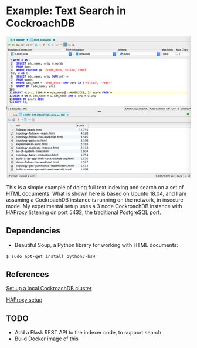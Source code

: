 # Example: Text Search in CockroachDB

![alt text](./CRDB_Text_Search_Stemming_40ms.png "Example text search in CockroachDB")

This is a simple example of doing full text indexing and search on a set of HTML documents.
What is shown here is based on Ubuntu 18.04, and I am assuming a CockroachDB instance is
running on the network, in insecure mode.  My experimental setup uses a 3 node CockroachDB
instance with HAProxy listening on port 5432, the traditional PostgreSQL port.

## Dependencies
* Beautiful Soup, a Python library for working with HTML documents:
```
$ sudo apt-get install python3-bs4
```

## References
[Set up a local CockroachDB cluster](https://www.cockroachlabs.com/docs/stable/start-a-local-cluster.html)

[HAProxy setup](https://www.cockroachlabs.com/docs/stable/deploy-cockroachdb-on-premises-insecure.html#step-5-set-up-load-balancing)

## TODO
* Add a Flask REST API to the indexer code, to support search
* Build Docker image of this

